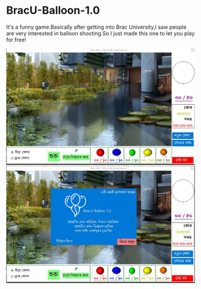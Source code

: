 # BracU-Balloon-1.0
It's a funny game.Basically after getting into Brac University,I saw people are very interested in balloon shooting.So I just made this one to let you play for free! 

<img src="1.JPG">
<img src="2.JPG">

